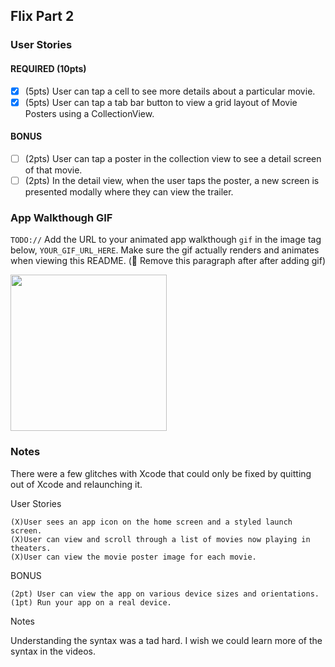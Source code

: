 
## Flix Part 2

### User Stories

#### REQUIRED (10pts)
- [X] (5pts) User can tap a cell to see more details about a particular movie.
- [X] (5pts) User can tap a tab bar button to view a grid layout of Movie Posters using a CollectionView.

#### BONUS
- [ ] (2pts) User can tap a poster in the collection view to see a detail screen of that movie.
- [ ] (2pts) In the detail view, when the user taps the poster, a new screen is presented modally where they can view the trailer.

### App Walkthough GIF
`TODO://` Add the URL to your animated app walkthough `gif` in the image tag below, `YOUR_GIF_URL_HERE`. Make sure the gif actually renders and animates when viewing this README. (🚫 Remove this paragraph after after adding gif)

<img src="http://g.recordit.co/UNaaB95qfm.gif" width=250><br>

### Notes
There were a few glitches with Xcode that could only be fixed by quitting out of Xcode and relaunching it. 




User Stories

    (X)User sees an app icon on the home screen and a styled launch screen.
    (X)User can view and scroll through a list of movies now playing in theaters.
    (X)User can view the movie poster image for each movie.

BONUS

    (2pt) User can view the app on various device sizes and orientations.
    (1pt) Run your app on a real device.



Notes

Understanding the syntax was a tad hard. I wish we could learn more of the syntax in the videos.

